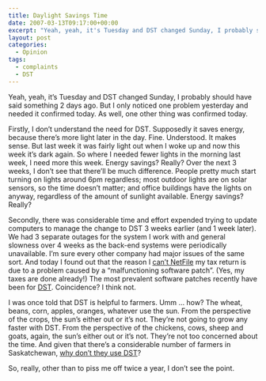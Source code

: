 ```yaml
---
title: Daylight Savings Time
date: 2007-03-13T09:17:00+00:00
excerpt: "Yeah, yeah, it's Tuesday and DST changed Sunday, I probably should have said something 2 days ago. But I only noticed"
layout: post
categories:
  - Opinion
tags:
  - complaints
  - DST
---
```

Yeah, yeah, it&#8217;s Tuesday and DST changed Sunday, I probably should have said something 2 days ago. But I only noticed one problem yesterday and needed it confirmed today. As well, one other thing was confirmed today.

Firstly, I don&#8217;t understand the need for DST. Supposedly it saves energy, because there&#8217;s more light later in the day. Fine. Understood. It makes sense. But last week it was fairly light out when I woke up and now this week it&#8217;s dark again. So where I needed fewer lights in the morning last week, I need more this week. Energy savings? Really? Over the next 3 weeks, I don&#8217;t see that there&#8217;ll be much difference. People pretty much start turning on lights around 6pm regardless; most outdoor lights are on solar sensors, so the time doesn&#8217;t matter; and office buildings have the lights on anyway, regardless of the amount of sunlight available. Energy savings? Really?

Secondly, there was considerable time and effort expended trying to update computers to manage the change to DST 3 weeks earlier (and 1 week later). We had 3 separate outages for the system I work with and general slowness over 4 weeks as the back-end systems were periodically unavailable. I&#8217;m sure every other company had major issues of the same sort. And today I found out that the reason I [can&#8217;t NetFile](http://netfile.gc.ca/menu-eng.html) my tax return is due to a problem caused by a &#8220;malfunctioning software patch&#8221;. (Yes, my taxes are done already!) The most prevalent software patches recently have been for [DST](http://en.wikipedia.org/wiki/Daylight_saving_time). Coincidence? I think not.

I was once told that DST is helpful to farmers. Umm &#8230; how? The wheat, beans, corn, apples, oranges, whatever use the sun. From the perspective of the crops, the sun&#8217;s either out or it&#8217;s not. They&#8217;re not going to grow any faster with DST. From the perspective of the chickens, cows, sheep and goats, again, the sun&#8217;s either out or it&#8217;s not. They&#8217;re not too concerned about the time. And given that there&#8217;s a considerable number of farmers in Saskatchewan, [why don&#8217;t they use DST](http://en.wikipedia.org/wiki/Time_in_Saskatchewan)?

So, really, other than to piss me off twice a year, I don&#8217;t see the point.